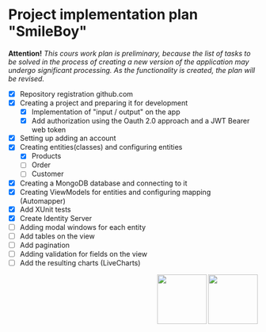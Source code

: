 # Project implementation plan "SmileBoy" 

<strong>Attention!</strong> *This cours work plan is preliminary, because the list of tasks to be solved in the process of creating a new version of the application may undergo significant processing. As the functionality is created, the plan will be revised.*

* [x] Repository registration github.com
* [x] Creating a project and preparing it for development
    * [x] Implementation of "input / output" on the app 
    * [x] Add authorization using the Oauth 2.0 approach and a JWT Bearer web token
* [x] Setting up adding an account
* [x]  Creating entities(classes) and configuring entities
    * [x] Products
    * [ ] Order
    * [ ] Customer
* [x] Creating a MongoDB database and connecting to it
* [x] Creating ViewModels for entities and configuring mapping (Automapper)
* [x] Add XUnit tests
* [x] Create Identity Server
* [ ] Adding modal windows for each entity
* [ ] Add tables on the view
* [ ] Add pagination 
* [ ] Adding validation for fields on the view
* [ ] Add the resulting charts (LiveCharts)

<img align="right" src="https://vsednr.ru/wp-content/uploads/2018/06/donnu-fizika-1024x1024.png" width="100" height="100">
<img align="right" src="https://lh3.googleusercontent.com/pw/ACtC-3eAt5FymLvgA2rkopOHIjtNNJPn39X-uYDXACqyWwSuh4lmipBDSEtfGNSIkwKyp5qlrsgai1ZoXyezgSJ_Eq64qqYeH-dlmwbiIix1BaPey9t9s3ZPBrJBGYkxlqiOMSMpCHSebM-TIxUA_thraDLV=w319-h331-no?authuser=0" width="100" height="100">
